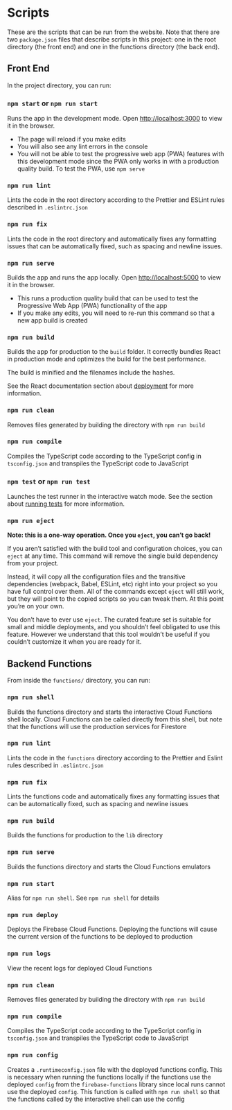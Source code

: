 
# Scripts

These are the scripts that can be run from the website. Note that there are two `package.json` files that describe scripts in this project: one in the root directory (the front end) and one in the functions directory (the back end).

## Front End

In the project directory, you can run:

### `npm start` or `npm run start`

Runs the app in the development mode.
Open [http://localhost:3000](http://localhost:3000) to view it in the browser.

- The page will reload if you make edits
- You will also see any lint errors in the console
- You will not be able to test the progressive web app (PWA) features with this development mode since the PWA only works in with a production quality build. To test the PWA, use `npm serve`

### `npm run lint`

Lints the code in the root directory according to the Prettier and ESLint rules described in `.eslintrc.json`

### `npm run fix`

Lints the code in the root directory and automatically fixes any formatting issues that can be automatically fixed, such as spacing and newline issues.

### `npm run serve`

Builds the app and runs the app locally.
Open [http://localhost:5000](http://localhost:5000) to view it in the browser.

- This runs a production quality build that can be used to test the Progressive Web App (PWA) functionality of the app
- If you make any edits, you will need to re-run this command so that a new app build is created

### `npm run build`

Builds the app for production to the `build` folder.
It correctly bundles React in production mode and optimizes the build for the best performance.

The build is minified and the filenames include the hashes.

See the React documentation section about [deployment](https://facebook.github.io/create-react-app/docs/deployment) for more information.

### `npm run clean`

Removes files generated by building the directory with `npm run build`

### `npm run compile`

Compiles the TypeScript code according to the TypeScript config  in `tsconfig.json` and transpiles the TypeScript code to JavaScript

### `npm test` or `npm run test`

Launches the test runner in the interactive watch mode.
See the section about [running tests](https://facebook.github.io/create-react-app/docs/running-tests) for more information.

### `npm run eject`

**Note: this is a one-way operation. Once you `eject`, you can’t go back!**

If you aren’t satisfied with the build tool and configuration choices, you can `eject` at any time. This command will remove the single build dependency from your project.

Instead, it will copy all the configuration files and the transitive dependencies (webpack, Babel, ESLint, etc) right into your project so you have full control over them. All of the commands except `eject` will still work, but they will point to the copied scripts so you can tweak them. At this point you’re on your own.

You don’t have to ever use `eject`. The curated feature set is suitable for small and middle deployments, and you shouldn’t feel obligated to use this feature. However we understand that this tool wouldn’t be useful if you couldn’t customize it when you are ready for it.

## Backend Functions

From inside the `functions/` directory, you can run:

### `npm run shell`

Builds the functions directory and starts the interactive Cloud Functions shell locally. Cloud Functions can be called directly from this shell, but note that the functions will use the production services for Firestore

### `npm run lint`

Lints the code in the `functions` directory according to the Prettier and Eslint rules described in `.eslintrc.json`

### `npm run fix`

Lints the functions code and automatically fixes any formatting issues that can be automatically fixed, such as spacing and newline issues

### `npm run build`

Builds the functions for production to the `lib` directory

### `npm run serve`

Builds the functions directory and starts the Cloud Functions emulators

### `npm run start`

Alias for `npm run shell`. See `npm run shell` for details

### `npm run deploy`

Deploys the Firebase Cloud Functions. Deploying the functions will cause the current version of the functions to be deployed to production

### `npm run logs`

View the recent logs for deployed Cloud Functions

### `npm run clean`

Removes files generated by building the directory with `npm run build`

### `npm run compile`

Compiles the TypeScript code according to the TypeScript config  in `tsconfig.json` and transpiles the TypeScript code to JavaScript

### `npm run config`

Creates a `.runtimeconfig.json` file with the deployed functions config. This is necessary when running the functions locally if the functions use the deployed `config` from the `firebase-functions` library since local runs cannot use the deployed `config`. This function is called with `npm run shell` so that the functions called by the interactive shell can use the config
